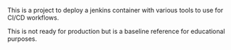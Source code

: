 This is a project to deploy a jenkins container with various tools to use for CI/CD workflows.

This is not ready for production but is a baseline reference for educational purposes.
